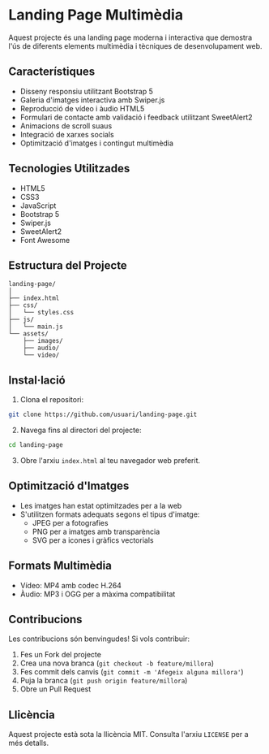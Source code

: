 # Landing Page Multimèdia

Aquest projecte és una landing page moderna i interactiva que demostra l'ús de diferents elements multimèdia i tècniques de desenvolupament web.

## Característiques

- Disseny responsiu utilitzant Bootstrap 5
- Galeria d'imatges interactiva amb Swiper.js
- Reproducció de vídeo i àudio HTML5
- Formulari de contacte amb validació i feedback utilitzant SweetAlert2
- Animacions de scroll suaus
- Integració de xarxes socials
- Optimització d'imatges i contingut multimèdia

## Tecnologies Utilitzades

- HTML5
- CSS3
- JavaScript
- Bootstrap 5
- Swiper.js
- SweetAlert2
- Font Awesome

## Estructura del Projecte

```
landing-page/
│
├── index.html
├── css/
│   └── styles.css
├── js/
│   └── main.js
└── assets/
    ├── images/
    ├── audio/
    └── video/
```

## Instal·lació

1. Clona el repositori:
```bash
git clone https://github.com/usuari/landing-page.git
```

2. Navega fins al directori del projecte:
```bash
cd landing-page
```

3. Obre l'arxiu `index.html` al teu navegador web preferit.

## Optimització d'Imatges

- Les imatges han estat optimitzades per a la web
- S'utilitzen formats adequats segons el tipus d'imatge:
  - JPEG per a fotografies
  - PNG per a imatges amb transparència
  - SVG per a icones i gràfics vectorials

## Formats Multimèdia

- Vídeo: MP4 amb codec H.264
- Àudio: MP3 i OGG per a màxima compatibilitat

## Contribucions

Les contribucions són benvingudes! Si vols contribuir:

1. Fes un Fork del projecte
2. Crea una nova branca (`git checkout -b feature/millora`)
3. Fes commit dels canvis (`git commit -m 'Afegeix alguna millora'`)
4. Puja la branca (`git push origin feature/millora`)
5. Obre un Pull Request

## Llicència

Aquest projecte està sota la llicència MIT. Consulta l'arxiu `LICENSE` per a més detalls. 
